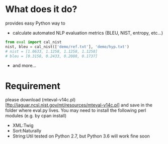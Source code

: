 # What does it do?
provides easy Python way to
* calculate automated NLP evaluation metrics (BLEU, NIST, entropy, etc...)
```python
from eval import cal_nist
nist, bleu = cal_nist(['demo/ref.txt'], 'demo/hyp.txt')
# nist = [1.0633, 1.1258, 1.1258, 1.1258]
# bleu = [0.3158, 0.2433, 0.2088, 0.1737]
```
* and more...

# Requirement
please download (mteval-v14c.pl)[ftp://jaguar.ncsl.nist.gov/mt/resources/mteval-v14c.pl] and save in the folder where eval.py lives. You may need to install the following perl modules (e.g. by cpan install)
* XML:Twig
* Sort:Naturally
* String:Util 
tested on Python 2.7, but Python 3.6 will work fine soon
